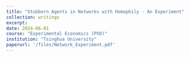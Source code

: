 ```yaml
---
title: "Stubborn Agents in Networks with Homophily - An Experiment"
collection: writings
excerpt:
date: 2024-06-01
course: "Experimental Economics (PhD)"
institution: "Tsinghua University"
paperurl: '/files/Network_Experiment.pdf'
---
```

